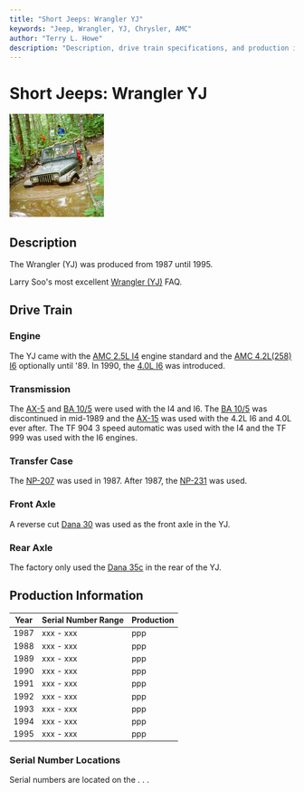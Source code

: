 ```yaml
---
title: "Short Jeeps: Wrangler YJ"
keywords: "Jeep, Wrangler, YJ, Chrysler, AMC"
author: "Terry L. Howe"
description: "Description, drive train specifications, and production information for the Jeep Wrangler YJ"
---
```

# Short Jeeps: Wrangler YJ

[![Terry in deep with Diane's YJ](/img/yjmud_.jpg)](/img/yjmud.jpg) 

## Description

The Wrangler (YJ) was produced from 1987 until 1995.

Larry Soo's most excellent [Wrangler (YJ)](https://www.bc4x4.com/faqs/yj.asp) FAQ. 

## Drive Train

### Engine

The YJ came with the [AMC 2.5L I4](/engine/factory/amc150.md) engine standard and the [AMC 4.2L(258) I6](/engine/factory/amc258.md) optionally until '89. In 1990, the [4.0L I6](/engine/factory/amc242.md) was introduced. 

### Transmission

The [AX-5](/transmission/factory/ax5.md) and [BA 10/5](/transmission/factory/ba10.md) were used with the I4 and I6. The [BA 10/5](/transmission/factory/ba10.md) was discontinued in mid-1989 and the [AX-15](/transmission/factory/ax15.md) was used with the 4.2L I6 and 4.0L ever after. The TF 904 3 speed automatic was used with the I4 and the TF 999 was used with the I6 engines. 

### Transfer Case

The [NP-207](/xfer/factory/np207.md) was used in 1987. After 1987, the [NP-231](/xfer/factory/np231.md) was used. 

### Front Axle

A reverse cut [Dana 30](/axle/factory/d30.md) was used as the front axle in the YJ. 

### Rear Axle

The factory only used the [Dana 35c](/axle/factory/d35c.md) in the rear of the YJ. 

## Production Information

| Year | Serial Number Range | Production |
|------|---------------------|------------|
| 1987 | xxx - xxx           | ppp        |
| 1988 | xxx - xxx           | ppp        |
| 1989 | xxx - xxx           | ppp        |
| 1990 | xxx - xxx           | ppp        |
| 1991 | xxx - xxx           | ppp        |
| 1992 | xxx - xxx           | ppp        |
| 1993 | xxx - xxx           | ppp        |
| 1994 | xxx - xxx           | ppp        |
| 1995 | xxx - xxx           | ppp        |

### Serial Number Locations

Serial numbers are located on the . . .